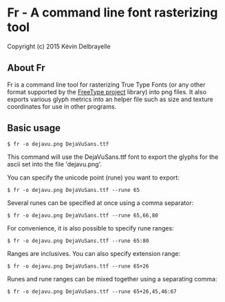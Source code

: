 Fr - A command line font rasterizing tool
=========================================

Copyright (c) 2015 Kévin Delbrayelle

About Fr
-----------------------------------------------------------------------

Fr is a command line tool for rasterizing True Type Fonts (or any
other format supported by the [FreeType project](http://www.freetype.org)
library) into png files. It also exports various glyph metrics into
an helper file such as size and texture coordinates for use in other
programs.

Basic usage
-----------------------------------------------------------------------

	$ fr -o dejavu.png DejaVuSans.ttf

This command will use the DejaVuSans.ttf font to export the glyphs for
the ascii set into the file 'dejavu.png'.

You can specify the unicode point (rune) you want to export:

	$ fr -o dejavu.png DejaVuSans.ttf --rune 65

Several runes can be specified at once using a comma separator:

	$ fr -o dejavu.png DejaVuSans.ttf --rune 65,66,80

For convenience, it is also possible to specify rune ranges:

	$ fr -o dejavu.png DejaVuSans.ttf --rune 65:80

Ranges are inclusives. You can also specify extension range:

	$ fr -o dejavu.png DejaVuSans.ttf --rune 65+26

Runes and rune ranges can be mixed together using a separating comma:

	$ fr -o dejavu.png DejaVuSans.ttf --rune 65+26,45,46:67
